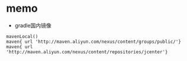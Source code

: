 # memo

- gradle国内镜像
```code
mavenLocal()
maven{ url 'http://maven.aliyun.com/nexus/content/groups/public/'}
maven{ url 'http://maven.aliyun.com/nexus/content/repositories/jcenter'}

```
